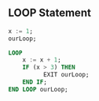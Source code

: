 ## LOOP Statement
``` sql
x := 1;
ourLoop;

LOOP
    x := x + 1;
    IF (x > 3) THEN
          EXIT ourLoop;
    END IF;
END LOOP ourLoop;
```
